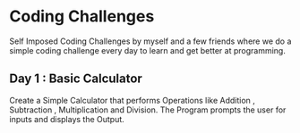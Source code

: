 # Coding Challenges

Self Imposed Coding Challenges by myself and a few friends where we do a simple coding challenge every day to learn and get better at programming.

## Day 1 : Basic Calculator

Create a Simple Calculator that performs Operations like Addition , Subtraction , Multiplication and Division. The Program prompts the user for inputs and displays the Output.
